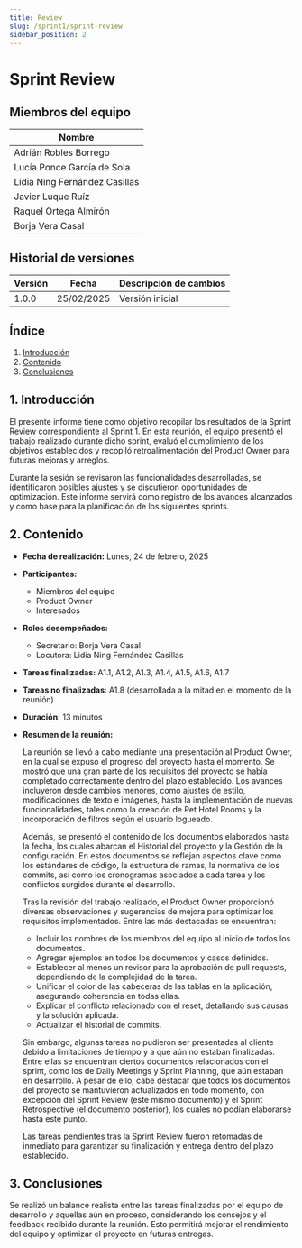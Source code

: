 ```yaml
---
title: Review
slug: /sprint1/sprint-review
sidebar_position: 2
---
```

# Sprint Review

## Miembros del equipo

| Nombre                        |
|-------------------------------|
| Adrián Robles Borrego         | 
| Lucía Ponce García de Sola    | 
| Lidia Ning Fernández Casillas | 
| Javier Luque Ruíz             | 
| Raquel Ortega Almirón         | 
| Borja Vera Casal              | 

## Historial de versiones  

| Versión | Fecha       | Descripción de cambios |
|---------|------------|------------------------|
| 1.0.0   | 25/02/2025 | Versión inicial        |


## Índice
1. [Introducción](#1-introducción)
2. [Contenido](#2-contenido)
3. [Conclusiones](#3-conclusiones)

## 1. Introducción

El presente informe tiene como objetivo recopilar los resultados de la Sprint Review correspondiente al Sprint 1. En esta reunión, el equipo presentó el trabajo realizado durante dicho sprint, evaluó el cumplimiento de los objetivos establecidos y recopiló retroalimentación del Product Owner para futuras mejoras y arreglos.

Durante la sesión se revisaron las funcionalidades desarrolladas, se identificaron posibles ajustes y se discutieron oportunidades de optimización. Este informe servirá como registro de los avances alcanzados y como base para la planificación de los siguientes sprints.

## 2. Contenido

- **Fecha de realización:** Lunes, 24 de febrero, 2025

- **Participantes:** 
    - Miembros del equipo
    - Product Owner
    - Interesados

- **Roles desempeñados:** 
    - Secretario: Borja Vera Casal
    - Locutora: Lidia Ning Fernández Casillas

- **Tareas finalizadas:** A1.1, A1.2, A1.3, A1.4, A1.5, A1.6, A1.7
- **Tareas no finalizadas**: A1.8 (desarrollada a la mitad en el momento de la reunión)
- **Duración:** 13 minutos

- **Resumen de la reunión:**

    La reunión se llevó a cabo mediante una presentación al Product Owner, en la cual se expuso el progreso del proyecto hasta el momento. Se mostró que una gran parte de los requisitos del proyecto se había completado correctamente dentro del plazo establecido. Los avances incluyeron desde cambios menores, como ajustes de estilo, modificaciones de texto e imágenes, hasta la implementación de nuevas funcionalidades, tales como la creación de Pet Hotel Rooms y la incorporación de filtros según el usuario logueado.

    Además, se presentó el contenido de los documentos elaborados hasta la fecha, los cuales abarcan el Historial del proyecto y la Gestión de la configuración. En estos documentos se reflejan aspectos clave como los estándares de código, la estructura de ramas, la normativa de los commits, así como los cronogramas asociados a cada tarea y los conflictos surgidos durante el desarrollo.

    Tras la revisión del trabajo realizado, el Product Owner proporcionó diversas observaciones y sugerencias de mejora para optimizar los requisitos implementados. Entre las más destacadas se encuentran:

    - Incluir los nombres de los miembros del equipo al inicio de todos los documentos.
    - Agregar ejemplos en todos los documentos y casos definidos.
    - Establecer al menos un revisor para la aprobación de pull requests, dependiendo de la complejidad de la tarea.
    - Unificar el color de las cabeceras de las tablas en la aplicación, asegurando coherencia en todas ellas.
    - Explicar el conflicto relacionado con el reset, detallando sus causas y la solución aplicada.
    - Actualizar el historial de commits.

    Sin embargo, algunas tareas no pudieron ser presentadas al cliente debido a limitaciones de tiempo y a que aún no estaban finalizadas. Entre ellas se encuentran ciertos documentos relacionados con el sprint, como los de Daily Meetings y Sprint Planning, que aún estaban en desarrollo. A pesar de ello, cabe destacar que todos los documentos del proyecto se mantuvieron actualizados en todo momento, con excepción del Sprint Review (este mismo documento) y el Sprint Retrospective (el documento posterior), los cuales no podían elaborarse hasta este punto.

    Las tareas pendientes tras la Sprint Review fueron retomadas de inmediato para garantizar su finalización y entrega dentro del plazo establecido.


## 3. Conclusiones

 Se realizó un balance realista entre las tareas finalizadas por el equipo de desarrollo y aquellas aún en proceso, considerando los consejos y el feedback recibido durante la reunión. Esto permitirá mejorar el rendimiento del equipo y optimizar el proyecto en futuras entregas.



